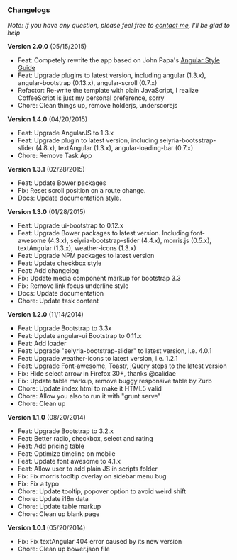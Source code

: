 ### Changelogs

*Note: If you have any question, please feel free to [contact me](https://wrapbootstrap.com/user/arousing), I’ll be glad to help*


**Version 2.0.0** (05/15/2015)

* Feat: Competely rewrite the app based on John Papa's [Angular Style Guide](https://github.com/johnpapa/angular-styleguide)
* Feat: Upgrade plugins to latest version, including angular (1.3.x), angular-bootstrap (0.13.x), angular-scroll (0.7.x)
* Refactor: Re-write the template with plain JavaScript, I realize CoffeeScript is just my personal preference, sorry
* Chore: Clean things up, remove holderjs, underscorejs


**Version 1.4.0** (04/20/2015)

* Feat: Upgrade AngularJS to 1.3.x
* Feat: Upgrade plugin to latest version, including seiyria-bootsstrap-slider (4.8.x), textAngular (1.3.x), angular-loading-bar (0.7.x)
* Chore: Remove Task App

**Version 1.3.1** (02/28/2015)

* Feat: Update Bower packages
* Fix: Reset scroll position on a route change.
* Docs: Update documentation style.

**Version 1.3.0** (01/28/2015)

* Feat: Upgrade ui-bootstrap to 0.12.x
* Feat: Upgrade Bower packages to latest version. Including font-awesome (4.3.x), seiyria-bootstrap-slider (4.4.x), morris.js (0.5.x), textAngular (1.3.x), weather-icons (1.3.x)
* Feat: Upgrade NPM packages to latest version
* Feat: Update checkbox style
* Feat: Add changelog
* Fix: Update media component markup for bootstrap 3.3
* Fix: Remove link focus underline style
* Docs: Update documentation
* Chore: Update task content

**Version 1.2.0** (11/14/2014)

* Feat: Upgrade Bootstrap to 3.3x
* Feat: Update angular-ui Bootstrap to 0.11.x
* Feat: Add loader
* Feat: Upgrade "seiyria-bootstrap-slider" to latest version, i.e. 4.0.1
* Feat: Upgrade weather-icons to latest version, i.e. 1.2.1
* Feat: Upgrade Font-awesome, Toastr, jQuery steps to the latest version
* Fix: Hide select arrow in Firefox 30+, thanks @calidae
* Fix: Update table markup, remove buggy responsive table by Zurb
* Chore: Update index.html to make it HTML5 valid
* Chore: Allow you also to run it with "grunt serve"
* Chore: Clean up

**Version 1.1.0** (08/20/2014)

* Feat: Upgrade Bootstrap to 3.2.x
* Feat: Better radio, checkbox, select and rating
* Feat: Add pricing table
* Feat: Optimize timeline on mobile
* Feat: Update font awesome to 4.1.x
* Feat: Allow user to add plain JS in scripts folder
* Fix: Fix morris tooltip overlay on sidebar menu bug
* Fix: Fix a typo
* Chore: Update tooltip, popover option to avoid weird shift
* Chore: Update i18n data
* Chore: Update table markup
* Chore:  Clean up blank page

**Version 1.0.1** (05/20/2014)

* Fix: Fix textAngular 404 error caused by its new version
* Chore: Clean up bower.json file